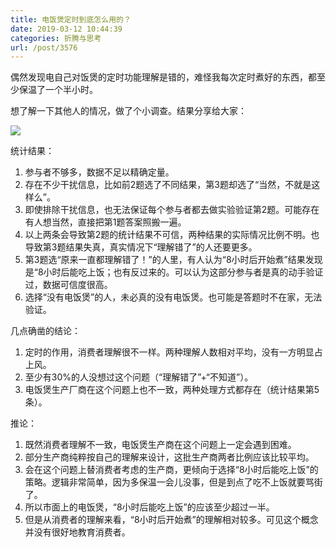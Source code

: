 ```yaml
---
title: 电饭煲定时到底怎么用的？
date: 2019-03-12 10:44:39
categories: 折腾与思考
url: /post/3576
---
```


偶然发现电自己对饭煲的定时功能理解是错的，难怪我每次定时煮好的东西，都至少保温了一个半小时。

想了解一下其他人的情况，做了个小调查。结果分享给大家：

![](https://storageapi.fleek.co/0a3a8890-e65e-47ce-93d7-0442b9209d38-bucket/blog/posts/2019-03/2019-03-12%2010.14.16.jpg)

统计结果：

1. 参与者不够多，数据不足以精确定量。
2. 存在不少干扰信息，比如前2题选了不同结果，第3题却选了“当然，不就是这样么”。
3. 即使排除干扰信息，也无法保证每个参与者都去做实验验证第2题。可能存在有人想当然，直接把第1题答案照搬一遍。
4. 以上两条会导致第2题的统计结果不可信，两种结果的实际情况比例不明。也导致第3题结果失真，真实情况下“理解错了”的人还要更多。
5. 第3题选“原来一直都理解错了！”的人里，有人认为“8小时后开始煮”结果发现是“8小时后能吃上饭；也有反过来的。可以认为这部分参与者是真的动手验证过，数据可信度很高。
6. 选择“没有电饭煲”的人，未必真的没有电饭煲。也可能是答题时不在家，无法验证。

几点确凿的结论：

1. 定时的作用，消费者理解很不一样。两种理解人数相对平均，没有一方明显占上风。
2. 至少有30%的人没想过这个问题（“理解错了”+“不知道”）。
3. 电饭煲生产厂商在这个问题上也不一致，两种处理方式都存在（统计结果第5条）。

推论：

1. 既然消费者理解不一致，电饭煲生产商在这个问题上一定会遇到困难。
2. 部分生产商纯粹按自己的理解来设计，这批生产商两者比例应该比较平均。
3. 会在这个问题上替消费者考虑的生产商，更倾向于选择“8小时后能吃上饭”的策略。逻辑非常简单，因为多保温一会儿没事，但是到点了吃不上饭就要骂街了。
4. 所以市面上的电饭煲，“8小时后能吃上饭”的应该至少超过一半。
5. 但是从消费者的理解来看，“8小时后开始煮”的理解相对较多。可见这个概念并没有很好地教育消费者。
